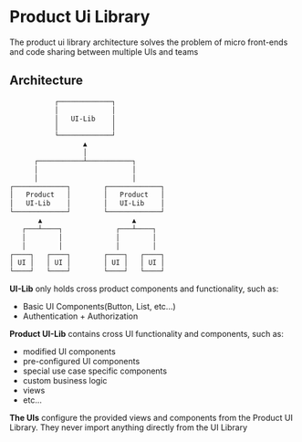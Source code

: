 # Product Ui Library

The product ui library architecture solves the problem of micro front-ends and
code sharing between multiple UIs and teams

## Architecture

```txt
           ┌─────────────┐
           │             │
           │   UI-Lib    │
           │             │
           └─────────────┘
                  ▲
                  │
      ┌───────────┴───────────┐
      │                       │
      │                       │
┌─────────────┐        ┌─────────────┐
│   Product   │        │   Product   │
│   UI-Lib    │        │   UI-Lib    │
└─────────────┘        └─────────────┘
       ▲                      ▲
   ┌───┴────┐             ┌───┴────┐  
   │        │             │        │  
   │        │             │        │  
┌────┐   ┌────┐        ┌────┐   ┌────┐
│ UI │   │ UI │        │ UI │   │ UI │
└────┘   └────┘        └────┘   └────┘
```

**UI-Lib** only holds cross product components and functionality, such as:

* Basic UI Components(Button, List, etc...)
* Authentication + Authorization

**Product UI-Lib** contains cross UI functionality and components, such as:

* modified UI components
* pre-configured UI components
* special use case specific components
* custom business logic
* views
* etc...

**The UIs** configure the provided views and components from the Product UI Library.
They never import anything directly from the UI Library
